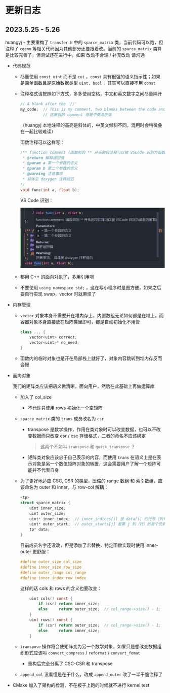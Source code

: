# 更新日志

## 2023.5.25 - 5.26 

huangyj - 主要重构了 `transfer.h` 中的 `sparce_matrix` 类，当前代码可以跑，但注释了 `cgemm` 等相关代码因为其他部分还要跟着改。当前的 `sparce_matrix` 类算是比较完善了，但测试还在进行中，如果 改动不合理 / 补充改动 请沟通

- 代码规范

  - 尽量使用 `const uint` 而不是 `cui` ，`const` 具有很强的语义指示性；如果是简单函数且是原始数据类型 `uint, bool` ，其实可以直接不用 `const`

  - 注释格式请按照如下方式，多多使用空格，中文和英文数字之间尽量隔开

    ```c
    // A blank after the '//'
    my_code;  // This is my comment, two blanks between the code and the "//"
              // 这是我的 comment 但是中英混杂版
    ```

    （huangyj 本地注释的高亮是斜体的，中英文倾斜不同，混用时会稍微叠在一起比较难读）

    函数注释可以这样写：

    ```c
    /** function comment (函数前的 ** 开头的段注释可以被 VSCode 识别为函数的解释) 
     * @return 解释返回值
     * @param a 第一个参数的含义
     * @param b 第二个参数的含义
     * @warning 注意事项
     * 具体见 doxygen 注释规范
    */
    void func(int a, float b);
    ```

    VS Code 识别：

    ![](./images/VSC-function-comment.png)

  - 都用 C++ 的面向对象了，多用引用呗

  - 不要使用 `using namespace std;` ，这在写小程序时是图方便，如果之后要自行实现 swap，vector 时就麻烦了

- 内存管理

  - `vector` 对象本身不需要开在堆内存上，内置数组无论如何都是在堆上，而容器对象本身直接放在矩阵类里即可，都是自动初始化不用管

    ```cpp
    class ... {
        vector<uint> correct;
        vector<uint>* no_need;
    }
    ```

  - 函数内的临时对象也是开在局部栈上就好了，对象内容跳转到堆内存反而会慢
    

- 面向对象

  我们的矩阵类应该把语义做清晰，面向用户，然后在此基础上再做运算库

  - 加入了 col_size
    - 不允许只使用 rows 初始化一个空矩阵

  - `sparce_matrix` 类的 `trans` 成员改名为 `csr` 

    - transpose 是数学操作，作用在类对象时可以改变数据，也可以不改变数据而只改变 csr / csc 存储格式，二者的命名不应该绑定

      > 这两个不如叫 `transpose` 和 `quick_transpose` ？

    - 矩阵类对象应该忠于自己表示的内容，而使用 `trans` 在语义上是在表示对象是另一个数值矩阵对象的转置，这会需要用户了解一个矩阵可能并不代表自身

  - 为了更好地适应 CSC, CSR 的类型，压缩的 range 数组 和 索引数组，应该命名为 outer 和 inner，与 row-col 解耦：

    ```c++
    <tp>
    struct sparce_matrix {
        uint inner_size;
        uint outer_size;
        uint* inner_index;  // inner_indices[i] 是 data[i] 的行号（列号）
        uint* outer_start;  // outer_starts[j] 是第 j 列（行）的首个元素的索引
        tp* data;
    }
    ```

    目前成员名字还没改，但是添加了宏替换，特定函数实现时使用 inner-outer 更舒服：

    ```c
    #define outer_size col_size
    #define inner_size row_size
    #define outer_range col_range
    #define inner_index row_index
    ```

    这样的话 cols 和 rows 的含义也要改变：

    ```c
    	uint cols() const {
    		if (csr) return inner_size;
    		else     return outer_size;  // col_range->size() - 1;
    	}
    	uint rows() const {
    		if (csr) return outer_size;  // col_range->size() - 1;
    		else     return inner_size;
    	}
    ```

  - `transpose` 操作将会使矩阵变为另一个数学对象，如果只是想改变数据组织形式应该叫 `convert_compress` / `reformat` / `convert_fomat` 

    - 重构后完全分离了 CSC-CSR 和 transpose

  - `append_col` 没看懂是在干什么，改成 `append_outer` 改了一半干脆注释了

- CMake 加入了架构的检测，不在板子上跑的时候就不进行 kernel test

